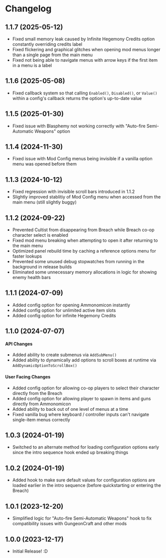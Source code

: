 # Changelog

## 1.1.7 (2025-05-12)

- Fixed small memory leak caused by Infinite Hegemony Credits option constantly overriding credits label
- Fixed flickering and graphical glitches when opening mod menus longer than a single page from the main menu
- Fixed not being able to navigate menus with arrow keys if the first item in a menu is a label

## 1.1.6 (2025-05-08)

- Fixed callback system so that calling `Enabled()`, `Disabled()`, or `Value()` within a config's callback returns the option's up-to-date value

## 1.1.5 (2025-01-30)

- Fixed issue with Blasphemy not working correctly with "Auto-fire Semi-Automatic Weapons" option

## 1.1.4 (2024-11-30)

- Fixed issue with Mod Config menus being invisible if a vanilla option menu was opened before them

## 1.1.3 (2024-10-12)

- Fixed regression with invisible scroll bars introduced in 1.1.2
- Slightly improved stablitiy of Mod Config menu when accessed from the main menu (still slightly buggy)

## 1.1.2 (2024-09-22)

- Prevented Cultist from disappearing from Breach while Breach co-op character select is enabled
- Fixed mod menu breaking when attempting to open it after returning to the main menu
- Optimized panel rebuild time by caching a reference options menu for faster lookups
- Prevented some unused debug stopwatches from running in the background in release builds
- Eliminated some unnecessary memory allocations in logic for showing enemy health bars

## 1.1.1 (2024-07-09)

- Added config option for opening Ammonomicon instantly
- Added config option for unlimited active item slots
- Added config option for infinite Hegemony Credits

## 1.1.0 (2024-07-07)

#### API Changes
- Added ability to create submenus via `AddSubMenu()`
- Added ability to dynamically add options to scroll boxes at runtime via `AddDynamicOptionToScrollBox()`

#### User Facing Changes
- Added config option for allowing co-op players to select their character directly from the Breach
- Added config option for allowing player to spawn in items and guns directly from Ammonomicon
- Added ability to back out of one level of menus at a time
- Fixed vanilla bug where keyboard / controller inputs can't navigate single-item menus correctly

## 1.0.3 (2024-01-19)
- Switched to an alternate method for loading configuration options early since the intro sequence hook ended up breaking things

## 1.0.2 (2024-01-19)
- Added hook to make sure default values for configuration options are loaded earlier in the intro sequence (before quickstarting or entering the Breach)

## 1.0.1 (2023-12-20)
- Simplified logic for "Auto-fire Semi-Automatic Weapons" hook to fix compatibility issues with GungeonCraft and other mods

## 1.0.0 (2023-12-17)
- Initial Release! :D
